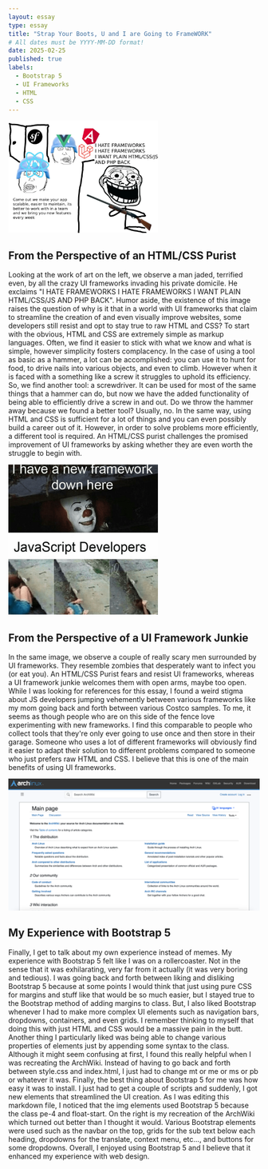 ```yaml
---
layout: essay
type: essay
title: "Strap Your Boots, U and I are Going to FrameWORK"
# All dates must be YYYY-MM-DD format!
date: 2025-02-25
published: true
labels:
  - Bootstrap 5
  - UI Frameworks
  - HTML
  - CSS
---
```


<img width="300px" class="rounded float-start pe-4" src="../img/essays/frameworks.png"><br/>

## From the Perspective of an HTML/CSS Purist

Looking at the work of art on the left, we observe a man jaded, terrified even, by all the crazy UI frameworks invading his private domicile. He exclaims "I HATE FRAMEWORKS I HATE FRAMEWORKS I WANT PLAIN HTML/CSS/JS AND PHP BACK". Humor aside, the existence of this image raises the question of why is it that in a world with UI frameworks that claim to streamline the creation of and even visually improve websites, some developers still resist and opt to stay true to raw HTML and CSS? To start with the obvious, HTML and CSS are extremely simple as markup languages. Often, we find it easier to stick with what we know and what is simple, however simplicity fosters complacency. In the case of using a tool as basic as a hammer, a lot can be accomplished: you can use it to hunt for food, to drive nails into various objects, and even to climb. However when it is faced with a something like a screw it struggles to uphold its efficiency. So, we find another tool: a screwdriver. It can be used for most of the same things that a hammer can do, but now we have the added functionality of being able to efficiently drive a screw in and out. Do we throw the hammer away because we found a better tool? Usually, no. In the same way, using HTML and CSS is sufficient for a lot of things and you can even possibly build a career out of it. However, in order to solve problems more efficiently, a different tool is required. An HTML/CSS purist challenges the promised improvement of UI frameworks by asking whether they are even worth the struggle to begin with.

<img width="300px" class="rounded float-start pe-4" src="../img/essays/jsdevs.png"><br/>

## From the Perspective of a UI Framework Junkie

In the same image, we observe a couple of really scary men surrounded by UI frameworks. They resemble zombies that desperately want to infect you (or eat you). An HTML/CSS Purist fears and resist UI frameworks, whereas a UI framework junkie welcomes them with open arms, maybe too open. While I was looking for references for this essay, I found a weird stigma about JS developers jumping vehemently between various frameworks like my mom going back and forth between various Costco samples. To me, it seems as though people who are on this side of the fence love experimenting with new frameworks. I find this comparable to people who collect tools that they're only ever going to use once and then store in their garage. Someone who uses a lot of different frameworks will obviously find it easier to adapt their solution to different problems compared to someone who just prefers raw HTML and CSS. I believe that this is one of the main benefits of using UI frameworks.

<img width="600px" class="rounded float-end pe-4" src="../img/essays/archwikiremake.png"><br/>

## My Experience with Bootstrap 5

Finally, I get to talk about my own experience instead of memes. My experience with Bootstrap 5 felt like I was on a rollercoaster. Not in the sense that it was exhilarating, very far from it actually (it was very boring and tedious). I was going back and forth between liking and disliking Bootstrap 5 because at some points I would think that just using pure CSS for margins and stuff like that would be so much easier, but I stayed true to the Bootstrap method of adding margins to class. But, I also liked Bootstrap whenever I had to make more complex UI elements such as navigation bars, dropdowns, containers, and even grids. I remember thinking to myself that doing this with just HTML and CSS would be a massive pain in the butt. Another thing I particularly liked was being able to change various properties of elements just by appending some syntax to the class. Although it might seem confusing at first, I found this really helpful when I was recreating the ArchWiki. Instead of having to go back and forth between style.css and index.html, I just had to change mt or me or ms or pb or whatever it was. Finally, the best thing about Bootstrap 5 for me was how easy it was to install. I just had to get a couple of scripts and suddenly, I got new elements that streamlined the UI creation. As I was editing this markdown file, I noticed that the img elements used Bootstrap 5 because the class pe-4 and float-start. On the right is my recreation of the ArchWiki which turned out better than I thought it would. Various Bootstrap elements were used such as the navbar on the top, grids for the sub text below each heading, dropdowns for the translate, context menu, etc..., and buttons for some dropdowns. Overall, I enjoyed using Bootstrap 5 and I believe that it enhanced my experience with web design.